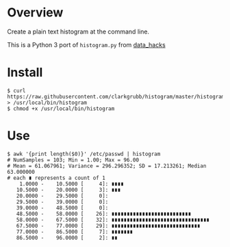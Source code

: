 # Overview

Create a plain text histogram at the command line. 

This is a Python 3 port of `histogram.py` from [data_hacks](https://github.com/bitly/data_hacks/blob/master/data_hacks/histogram.py)

# Install

    $ curl https://raw.githubusercontent.com/clarkgrubb/histogram/master/histogram > /usr/local/bin/histogram
	$ chmod +x /usr/local/bin/histogram

# Use

	$ awk '{print length($0)}' /etc/passwd | histogram
	# NumSamples = 103; Min = 1.00; Max = 96.00
	# Mean = 61.067961; Variance = 296.296352; SD = 17.213261; Median 63.000000
	# each ∎ represents a count of 1
	    1.0000 -    10.5000 [     4]: ∎∎∎∎
	   10.5000 -    20.0000 [     3]: ∎∎∎
	   20.0000 -    29.5000 [     0]: 
	   29.5000 -    39.0000 [     0]: 
	   39.0000 -    48.5000 [     0]: 
	   48.5000 -    58.0000 [    26]: ∎∎∎∎∎∎∎∎∎∎∎∎∎∎∎∎∎∎∎∎∎∎∎∎∎∎
	   58.0000 -    67.5000 [    32]: ∎∎∎∎∎∎∎∎∎∎∎∎∎∎∎∎∎∎∎∎∎∎∎∎∎∎∎∎∎∎∎∎
	   67.5000 -    77.0000 [    29]: ∎∎∎∎∎∎∎∎∎∎∎∎∎∎∎∎∎∎∎∎∎∎∎∎∎∎∎∎∎
	   77.0000 -    86.5000 [     7]: ∎∎∎∎∎∎∎
	   86.5000 -    96.0000 [     2]: ∎∎
